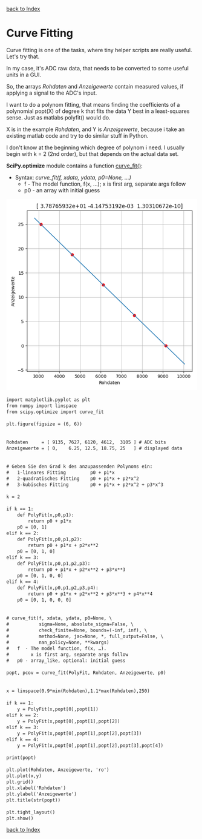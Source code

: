 [back to Index](Index.md)

# Curve Fitting

Curve fitting is one of the tasks, where tiny helper scripts are really useful.  
Let's try that.

In my case, it's ADC raw data, that needs to be converted to some useful units in a GUI.

So, the arrays *Rohdaten* and *Anzeigewerte* contain measured values, if applying a signal to the ADC's input.

I want to do a polynom fitting, that means finding the coefficients of a polynomial popt(X) of degree k
that fits the data Y best in a least-squares sense. Just as matlabs polyfit() would do.

X is in the example *Rohdaten*, and Y is *Anzeigewerte*, because i take an existing matlab code and try to do similar stuff in Python.

I don't know at the beginning which degree of polynom i need. I usually begin with k = 2 (2nd order), but that depends on the actual data set.

**SciPy.optimize** module contains a function [curve_fit()](https://docs.scipy.org/doc/scipy/reference/generated/scipy.optimize.curve_fit.html):

* Syntax: *curve_fit(f, xdata, ydata, p0=None, ...)*
    * f  - The model function, f(x, …); x is first arg, separate args follow
    * p0 - an array with initial guess


![Figure_3](./img/Figure_3.png)


```
import matplotlib.pyplot as plt
from numpy import linspace
from scipy.optimize import curve_fit

plt.figure(figsize = (6, 6))


Rohdaten     = [ 9135, 7627, 6120, 4612,  3105 ] # ADC bits
Anzeigewerte = [ 0,    6.25, 12.5, 18.75, 25   ] # displayed data


# Geben Sie den Grad k des anzupassenden Polynoms ein:
#   1-lineares Fitting         p0 + p1*x
#   2-quadratisches Fitting    p0 + p1*x + p2*x^2
#   3-kubisches Fitting        p0 + p1*x + p2*x^2 + p3*x^3

k = 2

if k == 1:
    def PolyFit(x,p0,p1):
        return p0 + p1*x
    p0 = [0, 1]
elif k == 2:
    def PolyFit(x,p0,p1,p2):
        return p0 + p1*x + p2*x**2
    p0 = [0, 1, 0]
elif k == 3:
    def PolyFit(x,p0,p1,p2,p3):
        return p0 + p1*x + p2*x**2 + p3*x**3
    p0 = [0, 1, 0, 0]
elif k == 4:
    def PolyFit(x,p0,p1,p2,p3,p4):
        return p0 + p1*x + p2*x**2 + p3*x**3 + p4*x**4
    p0 = [0, 1, 0, 0, 0]


# curve_fit(f, xdata, ydata, p0=None, \
#           sigma=None, absolute_sigma=False, \
#           check_finite=None, bounds=(-inf, inf), \
#           method=None, jac=None, *, full_output=False, \
#           nan_policy=None, **kwargs)
#   f  - The model function, f(x, …).
#        x is first arg, separate args follow
#   p0 - array_like, optional: initial guess

popt, pcov = curve_fit(PolyFit, Rohdaten, Anzeigewerte, p0) 


x = linspace(0.9*min(Rohdaten),1.1*max(Rohdaten),250)

if k == 1:
    y = PolyFit(x,popt[0],popt[1])
elif k == 2:
    y = PolyFit(x,popt[0],popt[1],popt[2])
elif k == 3:
    y = PolyFit(x,popt[0],popt[1],popt[2],popt[3])
elif k == 4:
    y = PolyFit(x,popt[0],popt[1],popt[2],popt[3],popt[4])

print(popt)

plt.plot(Rohdaten, Anzeigewerte, 'ro')
plt.plot(x,y)
plt.grid()
plt.xlabel('Rohdaten')
plt.ylabel('Anzeigewerte')
plt.title(str(popt))

plt.tight_layout()
plt.show()
```

[back to Index](Index.md)

